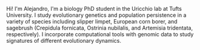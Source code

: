 Hi! I'm Alejandro, I'm a biology PhD student in the Uricchio lab at Tufts University. 
I study evolutionary genetics and population persistence in a variety of species including slipper limpet, European corn borer, and sagebrush (Crepidula fornicata, Ostrinia nubilalis, and Artemisia tridentata, respectively).
I incorporate computational tools with genomic data to study signatures of different evolutionary dynamics. 
